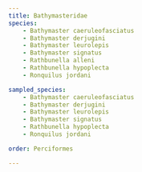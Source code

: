```yaml
---
title: Bathymasteridae
species:
    - Bathymaster caeruleofasciatus
    - Bathymaster derjugini
    - Bathymaster leurolepis
    - Bathymaster signatus
    - Rathbunella alleni
    - Rathbunella hypoplecta
    - Ronquilus jordani

sampled_species:
    - Bathymaster caeruleofasciatus
    - Bathymaster derjugini
    - Bathymaster leurolepis
    - Bathymaster signatus
    - Rathbunella hypoplecta
    - Ronquilus jordani

order: Perciformes

---
```

